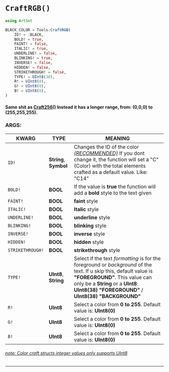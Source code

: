 # `CraftRGB()`

```julia
using ArtSet

BLACK_COLOR = Tools.CraftRGB(
    ID! = :BLACK,
    BOLD! = true,
    FAINT! = false,
    ITALIC! = true,
    UNDERLINE! = false,
    BLINKING! = true,
    INVERSE! = false,
    HIDDEN! = false,
    STRIKETHROUGH! = false,
    TYPE! = UInt8(38),
    R! = UInt8(0),
    G! = UInt8(0),
    B! = UInt8(0),
)
```

#### Same shit as [Craft256()](https://github.com/0G3NES1S/ArtSet.jl/blob/main/docs/Colors_Creation/Craft256.md) Instead it has a longer range, from: (0,0,0) to (255,255,255). 

### ARGS:

| KWARG              | TYPE     | MEANING  |
| ------------------ | -------- | -------- |
| `ID!`               | **String**, **Symbol** | Changes the ID of the color <u>*(RECOMMENDED)*</u> If you dont change it, the function will set a "C" (Color) with the total elements crafted as a default value. Like: "C14" |
| `BOLD!`            | **BOOL** | If the value is **true** the function will add a **bold** style to the text given
| `FAINT!`            | **BOOL** | **faint** style
| `ITALIC!`           | **BOOL** | **Italic** style
| `UNDERLINE!`        | **BOOL** | **underline** style
| `BLINKING!`         | **BOOL** | **blinking** style
| `INVERSE!`          | **BOOL** | **inverse** style
| `HIDDEN!`           | **BOOL** | **hidden** style
| `STRIKETHROUGH!`    | **BOOL** | **strikethrough** style
| `TYPE!`             | **UInt8**, **String** | Select if the text *formatting* is for the foreground or *background* of the text. If u skip this, default value is **"FOREGROUND"**. This value can only be a **String** or a **UInt8**: **UInt8(38)** **"FOREGROUND"** / **UInt8(38)** **"BACKGROUND"**
| `R!`            | **UInt8** | Select a color from **0 to 255**. Default value is: **UInt8(0)**
| `G!`            | **UInt8** | Select a color from **0 to 255**. Default value is: **UInt8(0)**
| `B!`            | **UInt8** | Select a color from **0 to 255**. Default value is: **UInt8(0)**

###### <u>note: Color craft structs integer values only supports UInt8</u>
----